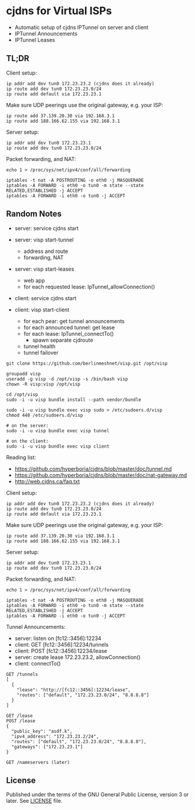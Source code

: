 # cjdns for Virtual ISPs

- Automatic setup of cjdns IPTunnel on server and client
- IPTunnel Announcements
- IPTunnel Leases

## TL;DR

Client setup:

```
ip addr add dev tun0 172.23.23.2 (cjdns does it already)
ip route add dev tun0 172.23.23.0/24
ip route add default via 172.23.23.1
```

Make sure UDP peerings use the original gateway, e.g. your ISP:

```
ip route add 37.139.20.30 via 192.168.3.1
ip route add 188.166.62.155 via 192.168.3.1
```

Server setup:

```
ip addr add dev tun0 172.23.23.1
ip route add dev tun0 172.23.23.0/24
```

Packet forwarding, and NAT:

```
echo 1 > /proc/sys/net/ipv4/conf/all/forwarding

iptables -t nat -A POSTROUTING -o eth0 -j MASQUERADE
iptables -A FORWARD -i eth0 -o tun0 -m state --state RELATED,ESTABLISHED -j ACCEPT
iptables -A FORWARD -i eth0 -o tun0 -j ACCEPT
```

## Random Notes

- server: service cjdns start
- server: visp start-tunnel
  - address and route
  - forwarding, NAT
- server: visp start-leases
  - web app
  - for each requested lease: IpTunnel_allowConnection()

- client: service cjdns start
- client: visp start-client
  - for each pear: get tunnel announcements
  - for each announced tunnel: get lease
  - for each lease: IpTunnel_connectTo()
    - spawn separate cjdroute
  - tunnel health
  - tunnel failover

```
git clone https://github.com/berlinmeshnet/visp.git /opt/visp

groupadd visp
useradd -g visp -d /opt/visp -s /bin/bash visp
chown -R visp:visp /opt/visp

cd /opt/visp
sudo -i -u visp bundle install --path vendor/bundle

sudo -i -u visp bundle exec visp sudo > /etc/sudoers.d/visp
chmod 440 /etc/sudoers.d/visp

# on the server:
sudo -i -u visp bundle exec visp tunnel

# on the client:
sudo -i -u visp bundle exec visp client
```

Reading list:

- https://github.com/hyperboria/cjdns/blob/master/doc/tunnel.md
- https://github.com/hyperboria/cjdns/blob/master/doc/nat-gateway.md
- http://web.cjdns.ca/faq.txt

Client setup:

```
ip addr add dev tun0 172.23.23.2 (cjdns does it already)
ip route add dev tun0 172.23.23.0/24
ip route add default via 172.23.23.1
```

Make sure UDP peerings use the original gateway, e.g. your ISP:

```
ip route add 37.139.20.30 via 192.168.3.1
ip route add 188.166.62.155 via 192.168.3.1
```

Server setup:

```
ip addr add dev tun0 172.23.23.1
ip route add dev tun0 172.23.23.0/24
```

Packet forwarding, and NAT:

```
echo 1 > /proc/sys/net/ipv4/conf/all/forwarding

iptables -t nat -A POSTROUTING -o eth0 -j MASQUERADE
iptables -A FORWARD -i eth0 -o tun0 -m state --state RELATED,ESTABLISHED -j ACCEPT
iptables -A FORWARD -i eth0 -o tun0 -j ACCEPT
```

Tunnel Announcements:

- server: listen on [fc12::3456]:12234
- client: GET [fc12::3456]:12234/tunnels
- client: POST [fc12::3456]:12234/lease
- server: create lease 172.23.23.2, allowConnection()
- client: connectTo()

```
GET /tunnels
[
  {
    "lease": "http://[fc12::3456]:12234/lease",
    "routes": ["default", "172.23.23.0/24", "8.8.8.8"]
  }
]

GET /lease
POST /lease
{
  "public_key": "asdf.k",
  "ipv4_address": "172.23.23.2/24",
  "routes": ["default", "172.23.23.0/24", "8.8.8.8"],
  "gateways": ["172.23.23.1"]
}

GET /nameservers (later)
```

## License

Published under the terms of the GNU General Public License, version 3 or later.
See [LICENSE](LICENSE) file.
